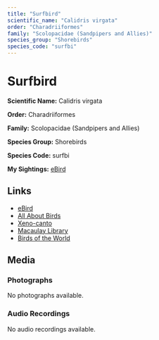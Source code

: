 ```yaml
---
title: "Surfbird"
scientific_name: "Calidris virgata"
order: "Charadriiformes"
family: "Scolopacidae (Sandpipers and Allies)"
species_group: "Shorebirds"
species_code: "surfbi"
---
```


# Surfbird

**Scientific Name:** Calidris virgata

**Order:** Charadriiformes

**Family:** Scolopacidae (Sandpipers and Allies)

**Species Group:** Shorebirds

**Species Code:** surfbi

**My Sightings:** [eBird](https://ebird.org/lifelist?r=world&time=life&spp=surfbi)

## Links
* [eBird](https://ebird.org/species/surfbi) 
* [All About Birds](https://www.allaboutbirds.org/guide/surfbi) 
* [Xeno-canto](https://www.xeno-canto.org/species/calidris-virgata) 
* [Macaulay Library](https://search.macaulaylibrary.org/catalog?taxonCode=surfbi&sort=rating_rank_desc)
* [Birds of the World](https://birdsoftheworld.org/bow/species/surfbi)

## Media
### Photographs
No photographs available.

### Audio Recordings
No audio recordings available.
